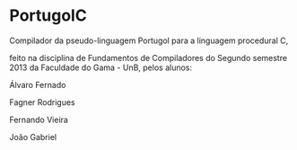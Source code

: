 PortugolC
=========

Compilador da pseudo-linguagem Portugol para a linguagem procedural C, 

feito na disciplina de Fundamentos de Compiladores do Segundo semestre 2013 da Faculdade do Gama - UnB, pelos alunos:

Álvaro Fernado

Fagner Rodrigues

Fernando Vieira

João Gabriel
